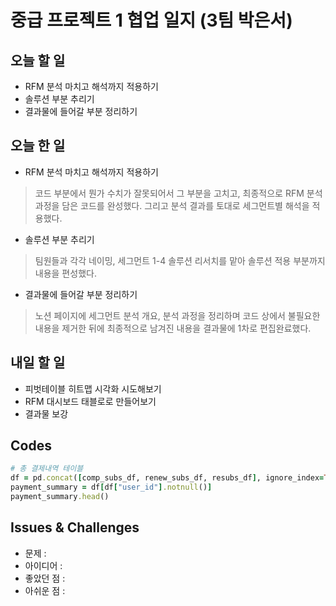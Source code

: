 # 중급 프로젝트 1 협업 일지 (3팀 박은서)

## 오늘 할 일
* RFM 분석 마치고 해석까지 적용하기
* 솔루션 부분 추리기
* 결과물에 들어갈 부분 정리하기
## 오늘 한 일
* RFM 분석 마치고 해석까지 적용하기
> 코드 부분에서 뭔가 수치가 잘못되어서 그 부분을 고치고, 최종적으로 RFM 분석 과정을 담은 코드를 완성했다. 그리고 분석 결과를 토대로 세그먼트별 해석을 적용했다.
* 솔루션 부분 추리기
> 팀원들과 각각 네이밍, 세그먼트 1-4 솔루션 리서치를 맡아 솔루션 적용 부분까지 내용을 편성했다.
* 결과물에 들어갈 부분 정리하기
> 노션 페이지에 세그먼트 분석 개요, 분석 과정을 정리하며 코드 상에서 불필요한 내용을 제거한 뒤에 최종적으로 남겨진 내용을 결과물에 1차로 편집완료했다.
## 내일 할 일
* 피벗테이블 히트맵 시각화 시도해보기
* RFM 대시보드 태블로로 만들어보기
* 결과물 보강
## Codes
```ruby
# 총 결제내역 테이블
df = pd.concat([comp_subs_df, renew_subs_df, resubs_df], ignore_index=True)
payment_summary = df[df["user_id"].notnull()]
payment_summary.head()
```
## Issues & Challenges
* 문제 :
* 아이디어 :
* 좋았던 점 :
* 아쉬운 점 :

